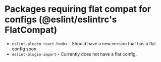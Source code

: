 # Packages requiring flat compat for configs (@eslint/eslintrc's FlatCompat)

- `eslint-plugin-react-hooks` - Should have a new version that has a flat config soon.
- `eslint-plugin-import` - Currently does not have a flat config.
